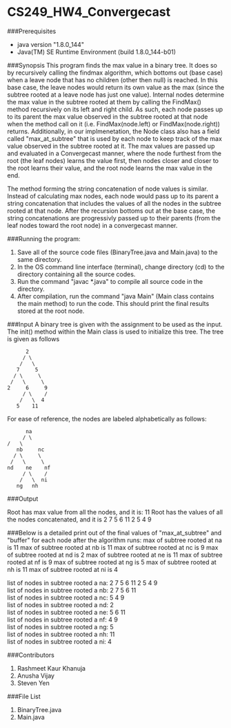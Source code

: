 # CS249_HW4_Convergecast

###Prerequisites
- java version "1.8.0_144"
- Java(TM) SE Runtime Environment (build 1.8.0_144-b01)

###Synopsis
This program finds the max value in a binary tree. It does so by recursively calling the findmax algorithm, which bottoms out (base case) when a leave node that has no children (other then null) is reached. In this base case, the leave nodes would return its own value as the max (since the subtree rooted at a leave node has just one value). Internal nodes determine the max value in the subtree rooted at them by calling the FindMax() method recursively on its left and right child. As such, each node passes up to its parent the max value observed in the subtree rooted at that node when the method call on it (i.e. FindMax(node.left) or FindMax(node.right)) returns. Additionally, in our implmenetation, the Node class also has a field called "max_at_subtree" that is used by each node to keep track of the max value observed in the subtree rooted at it. The max values are passed up and evaluated in a Convergecast manner, where the node furthest from the root (the leaf nodes) learns the value first, then nodes closer and closer to the root learns their value, and the root node learns the max value in the end. 

The method forming the string concatenation of node values is similar. Instead of calculating max nodes, each node would pass up to its parent a string concatenation that includes the values of all the nodes in the subtree rooted at that node. After the recursion bottoms out at the base case, the string concatenations are progressivly passed up to their parents (from the leaf nodes toward the root node) in a convergecast manner.

###Running the program:
1. Save all of the source code files (BinaryTree.java and Main.java) to the same directory.
2. In the OS command line interface (terminal), change directory (cd) to the directory containing all the source codes.
3. Run the command "javac *.java" to compile all source code in the directory.
4. After compilation, run the command "java Main" (Main class contains the main method) to run the code. This should print the final results stored at the root node. 

###Input
A binary tree is given with the assignment to be used as the input. The init() method within the Main class is used to initialize this tree. The tree is given as follows

          2
         / \
    	/   \
       7     5
      / \     \
     /   \     \
    2     6  	9
         / \    /
    	/   \  4
       5    11

For ease of reference, the nodes are labeled alphabetically as follows:

          na
         / \
 	/   \
       nb     nc
      / \     \
     /   \     \
    nd    ne  	nf
         / \    /
    	/   \  ni
       ng	nh	   
	   	   
###Output

Root has max value from all the nodes, and it is: 11
Root has the values of all the nodes concatenated, and it is 2  7  5  6  11  2  5  4  9

###Below is a detailed print out of the final values of "max_at_subtree" and "buffer" for each node after the algorithm runs:
max of subtree rooted at na is 11
max of subtree rooted at nb is 11
max of subtree rooted at nc is 9
max of subtree rooted at nd is 2
max of subtree rooted at ne is 11
max of subtree rooted at nf is 9
max of subtree rooted at ng is 5
max of subtree rooted at nh is 11
max of subtree rooted at ni is 4

list of nodes in subtree rooted a na: 2  7  5  6  11  2  5  4  9  
list of nodes in subtree rooted a nb: 2  7  5  6  11  
list of nodes in subtree rooted a nc: 5  4  9  
list of nodes in subtree rooted a nd: 2  
list of nodes in subtree rooted a ne: 5  6  11  
list of nodes in subtree rooted a nf: 4  9  
list of nodes in subtree rooted a ng: 5  
list of nodes in subtree rooted a nh: 11  
list of nodes in subtree rooted a ni: 4 

###Contributors
1. Rashmeet Kaur Khanuja
2. Anusha Vijay
3. Steven Yen

###File List
1. BinaryTree.java
2. Main.java
	   
